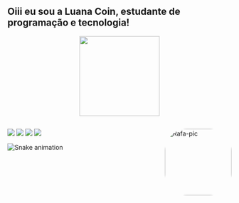 ## Oiii eu sou a Luana Coin, estudante de programação e tecnologia!
<div align="center">
  <a href="https://github.com/luanacoin">
  <img height="180em" src="https://github-readme-stats.vercel.app/api?username=luanacoin&show_icons=true&theme=dark&include_all_commits=true&count_private=true"/>
</div>
 
 ##
  <div> 
  <a href="https://instagram.com/luanacoin" target="_blank"><img src="https://img.shields.io/badge/-Instagram-%23E4405F?style=for-the-badge&logo=instagram&logoColor=white" target="_blank"></a>
 <a href="https://discord.gg/PxzCKjyz" target="_blank"><img src="https://img.shields.io/badge/Discord-7289DA?style=for-the-badge&logo=discord&logoColor=white" target="_blank"></a> 
  <a href = "mailto:luanacoin@gmail.com"><img src="https://img.shields.io/badge/-Gmail-%23333?style=for-the-badge&logo=gmail&logoColor=white" target="_blank"></a>
  <a href="https://br.linkedin.com/in/luana-pereira-coin-498839123" target="_blank"><img src="https://img.shields.io/badge/-LinkedIn-%230077B5?style=for-the-badge&logo=linkedin&logoColor=white" target="_blank"></a> 
    <img align="right" alt="Rafa-pic" height="150" style="border-radius:50px;" src="https://cdn.discordapp.com/attachments/989242711880130673/989246413487636540/Ilustracao_Sem_Titulo.gif">

  ![Snake animation](https://github.com/rafaballerini/luanacoin/blob/output/github-contribution-grid-snake.svg)
 
  </div>
